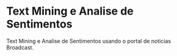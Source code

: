 # Text Mining e Analise de Sentimentos
Text Mining e Analise de Sentimentos usando o portal de noticias Broadcast.
